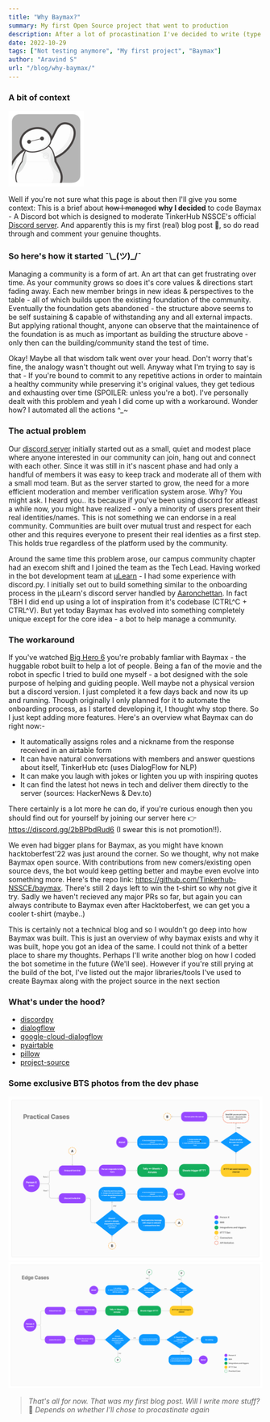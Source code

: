 ```yaml
---
title: "Why Baymax?"
summary: My first Open Source project that went to production
description: After a lot of procastination I've decided to write (type!?) down about my experience building a project that has some real world usecase
date: 2022-10-29
tags: ["Not testing anymore", "My first project", "Baymax"]
author: "Aravind S"
url: "/blog/why-baymax/"
---
```


### A bit of context
![baymax.png](./images/baymax.png)

Well if you're not sure what this page is about then I'll give you some context: This is a brief about ~~how I managed~~ **why I decided** to code Baymax - A Discord bot which is designed to moderate TinkerHub NSSCE's official [Discord server](https://discord.gg/2bBPbdRud6). And apparently this is my first (real) blog post 🐌, so do read through and comment your genuine thoughts.

### So here's how it started ¯\\\_(ツ)\_/¯
Managing a community is a form of art. An art that can get frustrating over time. As your community grows so does it's core values & directions start fading away. Each new member brings in new ideas & perspectives to the table - all of which builds upon the existing foundation of the community. Eventually the foundation gets abandoned - the structure above seems to be self sustaining & capable of withstanding any and all external impacts. But applying rational thought, anyone can observe that the maintainence of the foundation is as much as important as building the structure above - only then can the building/community stand the test of time.

Okay! Maybe all that wisdom talk went over your head. Don't worry that's fine, the analogy wasn't thought out well. Anyway what I'm trying to say is that - If you're bound to commit to any repetitive actions in order to maintain a healthy community while preserving it's original values, they get tedious and exhausting over time (SPOILER: unless you're a bot). I've personally dealt with this problem and yeah I did come up with a workaround. Wonder how? I automated all the actions ^_~

### The actual problem
Our [discord server](https://discord.gg/2bBPbdRud6) initially started out as a small, quiet and modest place where anyone interested in our community can join, hang out and connect with each other. Since it was still in it's nascent phase and had only a handful of members it was easy to keep track and moderate all of them with a small mod team. But as the server started to grow, the need for a more efficient moderation and member verification system arose. Why? You might ask. I heard you.. its because if you've been using discord for atleast a while now, you might have realized - only a minority of users present their real identities/names. This is not something we can endorse in a real community. Communities are built over mutual trust and respect for each other and this requires everyone to present their real identies as a first step. This holds true regardless of the platform used by the community.

Around the same time this problem arose, our campus community chapter had an execom shift and I joined the team as the Tech Lead. Having worked in the bot development team at [µLearn](https://mulearn.org/) - I had some experience with discord.py. I initially set out to build something similar to the onboarding process in the µLearn's discord server handled by [Aaronchettan](https://www.instagram.com/p/ChpWrJevSaq/). In fact TBH I did end up using a lot of inspiration from it's codebase (CTRL^C + CTRL^V). But yet today Baymax has evolved into something completely unique except for the core idea - a bot to help manage a community.

### The workaround
If you've watched [Big Hero 6](https://www.imdb.com/title/tt2245084/) you're probably famliar with Baymax - the huggable robot built to help a lot of people. Being a fan of the movie and the robot in specfic I tried to build one myself - a bot designed with the sole purpose of helping and guiding people. Well maybe not a physical version but a discord version. I just completed it a few days back and now its up and running. Though originally I only planned for it to automate the onboarding process, as I started developing it, I thought why stop there. So I just kept adding more features. Here's an overview what Baymax can do right now:-

- It automatically assigns roles and a nickname from the response received in an airtable form
- It can have natural conversations with members and answer questions about itself, TinkerHub etc (uses DialogFlow for NLP)
- It can make you laugh with jokes or lighten you up with inspiring quotes
- It can find the latest hot news in tech and deliver them directly to the server (sources: HackerNews & Dev.to)

There certainly is a lot more he can do, if you're curious enough then you should find out for yourself by joining our server here 👉 https://discord.gg/2bBPbdRud6 (I swear this is not promotion!!). 

We even had bigger plans for Baymax, as you might have known hacktoberfest'22 was just around the corner. So we thought, why not make Baymax open source. With contributions from new comers/existing open source devs, the bot would keep getting better and maybe even evolve into something more. Here's the repo link: https://github.com/Tinkerhub-NSSCE/baymax. There's still 2 days left to win the t-shirt so why not give it try. Sadly we haven't recieved any major PRs so far, but again you can always contribute to Baymax even after Hacktoberfest, we can get you a cooler t-shirt (maybe..)

This is certainly not a technical blog and so I wouldn't go deep into how Baymax was built. This is just an overview of why baymax exists and why it was built, hope you got an idea of the same. I could not think of a better place to share my thoughts. Perhaps I'll  write another blog on how I coded the bot sometime in the future (We'll see). However if you're still prying at the build of the bot, I've listed out the major libraries/tools I've used to create Baymax along with the project source in the next section

### What's under the hood?
- [discordpy](https://discordpy.readthedocs.io/en/stable/)
- [dialogflow](https://cloud.google.com/dialogflow/es/docs)
- [google-cloud-dialogflow](https://googleapis.dev/python/dialogflow/latest/index.html)
- [pyairtable](https://pyairtable.readthedocs.io/en/latest/)
- [pillow](https://pillow.readthedocs.io/en/stable/) 
- [project-source](https://github.com/Tinkerhub-NSSCE/baymax)

### Some exclusive BTS photos from the dev phase

![figjam-vibes](./images/Figma_1.png)
![figjam-vibes](images/Figma_2.png)



> _That's all for now. That was my first blog post. Will I write more stuff?_ 🤔 _Depends on whether I'll chose to procastinate again_
